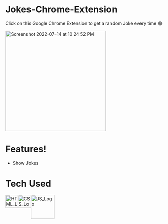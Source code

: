 # Jokes-Chrome-Extension

Click on this Google Chrome Extension to get a random Joke every time 😂

<img width="316" alt="Screenshot 2022-07-14 at 10 24 52 PM" src="https://user-images.githubusercontent.com/16948492/179041903-90028643-853a-4cbc-a972-f1f41824330a.png">



# Features!

 - Show Jokes

# Tech Used
 <div style="display: flex;">
   <a href="https://developer.mozilla.org/en-US/docs/Web/HTML">
     <img src="https://www.w3.org/html/logo/downloads/HTML5_Badge_512.png" alt="HTML_Logo" width="40"/>
   </a>
   <a href="https://developer.mozilla.org/en-US/docs/Web/CSS">
     <img src="https://upload.wikimedia.org/wikipedia/commons/thumb/6/62/CSS3_logo.svg/800px-CSS3_logo.svg.png" alt="CSS_Logo" width="40"/>
   </a>
   <a href="https://www.javascript.com">
    <img src="http://code-institute-org.github.io/Full-Stack-Web-Developer-Stream-0/assets/javascript.png" alt="JS_Logo" width="75"/>
   </a>
 </div>
